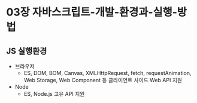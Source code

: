 # 03장 자바스크립트-개발-환경과-실행-방법

## JS 실행환경

- 브라우저
    - ES, DOM, BOM, Canvas, XMLHttpRequest, fetch, requestAnimation, Web Storage, Web Component 등 클라이언트 사이드 Web API 지원
- Node 
    - ES, Node.js 고유 API 지원

    
